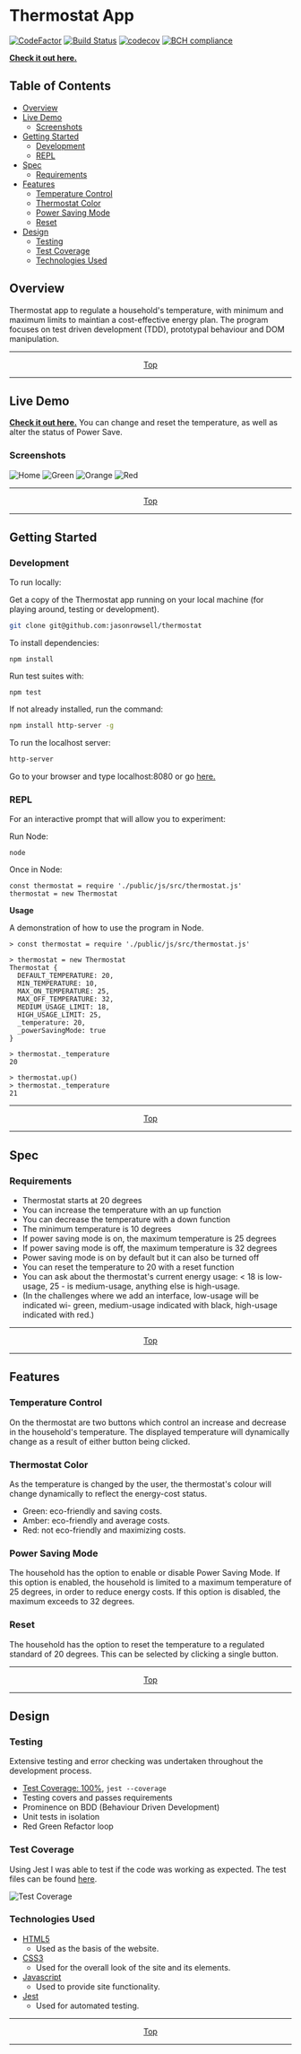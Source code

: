 # Thermostat App

[![CodeFactor](https://www.codefactor.io/repository/github/jasonrowsell/thermostat/badge/main)](https://www.codefactor.io/repository/github/jasonrowsell/thermostat/overview/main) [![Build Status](https://travis-ci.com/jasonrowsell/thermostat.svg?branch=main)](https://travis-ci.com/jasonrowsell/thermostat) [![codecov](https://codecov.io/gh/jasonrowsell/thermostat/branch/main/graph/badge.svg?token=JXC2QFG78J)](https://codecov.io/gh/jasonrowsell/thermostat) [![BCH compliance](https://bettercodehub.com/edge/badge/jasonrowsell/thermostat?branch=main)](https://bettercodehub.com/)

**[Check it out here.](https://jasonrowsell-thermostat.herokuapp.com/)**

<!-- Table of Contents -->

## Table of Contents

- [Overview](#overview)
- [Live Demo](#live-demo)
  - [Screenshots](#screenshots)
- [Getting Started](#getting-started)
  - [Development](#development)
  - [REPL](#repl)
- [Spec](#spec)
  - [Requirements](#requirements)
- [Features](#features)
  - [Temperature Control](#temperature-control)
  - [Thermostat Color](#thermostat-color)
  - [Power Saving Mode](#power-saving-mode)
  - [Reset](#reset)
- [Design](#design)
  - [Testing](#testing)
  - [Test Coverage](#test-coverage)
  - [Technologies Used](#technologies-used)

<!-- Overview -->

## Overview

Thermostat app to regulate a household's temperature, with minimum and maximum limits to maintian a cost-effective energy plan. The program focuses on test driven development (TDD), prototypal behaviour and DOM manipulation.

<div align="center">

---

[Top](#table-of-contents)

---

</div>

<!-- Live Demo -->

## Live Demo

**[Check it out here.](https://jasonrowsell-thermostat.herokuapp.com/)** You can change and reset the temperature, as well as alter the status of Power Save.

### Screenshots

![Home](./public/images/home.gif)
![Green](./public/images/green.png)
![Orange](./public/images/orange.png)
![Red](./public/images/red.png)

<div align="center">

---

[Top](#table-of-contents)

---

</div>

<!-- Getting Started -->

## Getting Started

### Development

To run locally:

Get a copy of the Thermostat app running on your local machine (for playing around, testing or development).

```sh
git clone git@github.com:jasonrowsell/thermostat
```

To install dependencies:

```shell
npm install
```

Run test suites with:

```shell
npm test
```

If not already installed, run the command:

```sh
npm install http-server -g
```

To run the localhost server:

```sh
http-server
```

Go to your browser and type localhost:8080 or go [here.](http://127.0.0.1:8080)

### REPL

For an interactive prompt that will allow you to experiment:

Run Node:

```shell
node
```

Once in Node:

```node
const thermostat = require './public/js/src/thermostat.js'
thermostat = new Thermostat
```

<strong>Usage</strong>

A demonstration of how to use the program in Node.

```node
> const thermostat = require './public/js/src/thermostat.js'

> thermostat = new Thermostat
Thermostat {
  DEFAULT_TEMPERATURE: 20,
  MIN_TEMPERATURE: 10,
  MAX_ON_TEMPERATURE: 25,
  MAX_OFF_TEMPERATURE: 32,
  MEDIUM_USAGE_LIMIT: 18,
  HIGH_USAGE_LIMIT: 25,
  _temperature: 20,
  _powerSavingMode: true
}

> thermostat._temperature
20

> thermostat.up()
> thermostat._temperature
21
```

<div align="center">

---

[Top](#table-of-contents)

---

</div>

<!-- Spec -->

## Spec

### Requirements

- Thermostat starts at 20 degrees
- You can increase the temperature with an up function
- You can decrease the temperature with a down function
- The minimum temperature is 10 degrees
- If power saving mode is on, the maximum temperature is 25 degrees
- If power saving mode is off, the maximum temperature is 32 degrees
- Power saving mode is on by default but it can also be turned off
- You can reset the temperature to 20 with a reset function
- You can ask about the thermostat's current energy usage: < 18 is low-usage, 25 - is medium-usage, anything else is high-usage.
- (In the challenges where we add an interface, low-usage will be indicated wi- green, medium-usage indicated with black, high-usage indicated with red.)

<div align="center">

---

[Top](#table-of-contents)

---

</div>

<!-- Features -->

## Features

### Temperature Control

On the thermostat are two buttons which control an increase and decrease in the household's temperature. The displayed temperature will dynamically change as a result of either button being clicked.

### Thermostat Color

As the temperature is changed by the user, the thermostat's colour will change dynamically to reflect the energy-cost status.

- Green: eco-friendly and saving costs.
- Amber: eco-friendly and average costs.
- Red: not eco-friendly and maximizing costs.

### Power Saving Mode

The household has the option to enable or disable Power Saving Mode. If this option is enabled, the household is limited to a maximum temperature of 25 degrees, in order to reduce energy costs. If this option is disabled, the maximum exceeds to 32 degrees.

### Reset

The household has the option to reset the temperature to a regulated standard of 20 degrees. This can be selected by clicking a single button.

<div align="center">

---

[Top](#table-of-contents)

---

</div>

<!-- Design -->

## Design

### Testing

Extensive testing and error checking was undertaken throughout the development process.

- [Test Coverage: 100%](#test-coverage), `jest --coverage`
- Testing covers and passes requirements
- Prominence on BDD (Behaviour Driven Development)
- Unit tests in isolation
- Red Green Refactor loop

### Test Coverage

Using Jest I was able to test if the code was working as expected. The test files can be found [here](public/js/__tests__).

![Test Coverage](./public/images/tests.png)

### Technologies Used

- [HTML5](https://developer.mozilla.org/en-US/docs/Web/Guide/HTML/HTML5)
  - Used as the basis of the website.
- [CSS3](https://developer.mozilla.org/en-US/docs/Archive/CSS3)
  - Used for the overall look of the site and its elements.
- [Javascript](https://developer.mozilla.org/en-US/docs/Web/JavaScript)
  - Used to provide site functionality.
- [Jest](https://jestjs.io/)
  - Used for automated testing.

<div align="center">

---

[Top](#table-of-contents)

---

</div>
